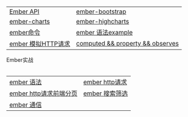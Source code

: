 <table>
  <tr>
    <td><a href="https://github.com/Narutocc/EmberJS/issues/1"/>Ember API</td>
    <td><a href="https://github.com/Narutocc/EmberJS/issues/2"/>ember-bootstrap</td>
  </tr>
  <tr>
   <td><a href="https://github.com/Narutocc/EmberJS/issues/3"/>ember-charts</td>
   <td><a href="https://github.com/Narutocc/EmberJS/issues/4"/>ember-highcharts</td>
  </tr>
  <tr>
   <td><a href="https://github.com/Narutocc/EmberJS/issues/5"/>ember命令</td>
   <td><a href="https://github.com/Narutocc/EmberJS/issues/6"/>ember 语法example</td>
  </tr>
 <tr>
   <td><a href="https://github.com/Narutocc/EmberJS/issues/7"/>ember 模拟HTTP请求</td>
   <td><a href="https://github.com/Narutocc/EmberJS/issues/13"/>computed && property && observes</td>
  </tr>
</table>
<div>Ember实战</div>
<table>
  <tr>
    <td><a href="https://github.com/Narutocc/EmberJS/issues/8"/>ember 语法</td>
    <td><a href="https://github.com/Narutocc/EmberJS/issues/9"/>ember http请求</td>
  </tr>
  <tr>
   <td><a href="https://github.com/Narutocc/EmberJS/issues/10"/>ember http请求前端分页</td>
   <td><a href="https://github.com/Narutocc/EmberJS/issues/11"/>ember 搜索筛选</td>
  </tr>
  <tr>
   <td><a href="https://github.com/Narutocc/EmberJS/issues/12"/>ember 通信</td>
  </tr>
</table>
